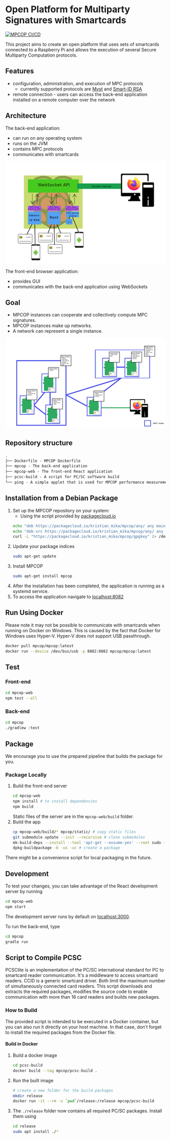 # Open Platform for Multiparty Signatures with Smartcards
[![MPCOP CI/CD](https://github.com/KristianMika/MPC-Open-Platform/actions/workflows/mpcop.yaml/badge.svg)](https://github.com/KristianMika/MPC-Open-Platform/actions/workflows/mpcop.yaml)

This project aims to create an open platform that uses sets of smartcards connected to a Raspberry Pi and allows the execution of several Secure Multiparty Computation protocols. 

## Features

* configuration, administration, and execution of MPC protocols
  * currently supported protocols are [Myst](https://backdoortolerance.org/) and [Smart-ID RSA](https://research.cyber.ee/~peeter/research/esorics2017.pdf)
* remote connection - users can access the back-end application installed on a remote computer over the network

## Architecture 

The back-end application:
* can run on any operating system 
* runs on the JVM
* contains MPC protocols
* communicates with smartcards

<div style="text-align:center">

![MPC Open Platform architecture](.github/images/MPCNodeScheme.png)

</div>

The front-end browser application:
* provides GUI
* communicates with the back-end application using WebSockets

## Goal 
* MPCOP instances can cooperate and collectively compute MPC signatures.
* MPCOP instances make up networks.
* A network can represent a single instance.

<div style="text-align:center">

![Network of MPC nodes](.github/images/MPCOPNetwork.png)

</div>

## Repository structure
```txt
.
├── Dockerfile - MPCOP Dockerfile
├── mpcop - The back-end application
├── mpcop-web - The front-end React application 
├── pcsc-build - A script for PC/SC software build
└── ping - A simple applet that is used for MPCOP performance measurement
```

## Installation from a Debian Package

1. Set up the MPCOP repository on your system:
    - Using the script provided by [packagecloud.io](https://packagecloud.io/)
    ```bash
    echo "deb https://packagecloud.io/kristian_mika/mpcop/any/ any main" | sudo tee --append /etc/apt/sources.list.d/kristian_mika_mpcop.list
    echo "deb-src https://packagecloud.io/kristian_mika/mpcop/any/ any main" | sudo tee --append /etc/apt/sources.list.d/kristian_mika_mpcop.list
    curl -L "https://packagecloud.io/kristian_mika/mpcop/gpgkey" 2> /dev/null | sudo apt-key add -
    ```
2. Update your package indices
    ```bash
    sudo apt-get update
    ```
3. Install MPCOP
    ```bash
    sudo apt-get install mpcop
    ```
4. After the installation has been completed, the application is running as a systemd service.
5. To access the application navigate to [localhost:8082](http://localhost:8082)

## Run Using Docker

Please note it may not be possible to communicate with smartcards when running on Docker on Windows.
This is caused by the fact that Docker for Windows uses Hyper-V.  Hyper-V does not support USB passthrough.

```bash
docker pull mpcop/mpcop:latest
docker run --device /dev/bus/usb -p 8082:8082 mpcop/mpcop:latest
```

## Test

### Front-end

```bash
cd mpcop-web
npm test --all
```

### Back-end

```bash
cd mpcop
./gradlew :test
```

## Package

We encourage you to use the prepared pipeline that builds the package for you.

### Package Locally

1. Build the front-end server
    ```bash
    cd mpcop-web
    npm install # to install dependencies
    npm build
    ```
    Static files of the server are in the `mpcop-web/build` folder.
2. Build the app
    ```bash
    cp mpcop-web/build/* mpcop/static/ # copy static files
    git submodule update --init --recursive # clone submodules
    mk-build-deps --install --tool 'apt-get --assume-yes' --root sudo --remove # install build dependencies
    dpkg-buildpackage -b -us -uc # create a package
    ```

There might be a convenience script for local packaging in the future.

## Development

To test your changes, you can take advantage of the React development server by running
```bash
cd mpcop-web
npm start
```
The development server runs by default on [localhost:3000](http://localhost:3000).

To run the back-end, type
```bash
cd mpcop
gradle run
``` 

## Script to Compile PCSC

PCSClite is an implementation of the PC/SC international standard for PC to smartcard reader communication. It's a middleware to access smartcard readers.
CCID is a generic smartcard driver. Both limit the maximum number of simultaneously connected card readers. This script downloads and extracts the required packages, modifies the source code to enable communication with more than 16 card readers and builds new packages.

### How to Build

The provided script is intended to be executed in a Docker container, but you can also run it directly on your host machine. In that case, don't forget to install the required packages from the Docker file.


#### Build in Docker

1. Build a docker image
    ```bash
    cd pcsc-build
    docker build --tag mpcop/pcsc-build .
    ```

2. Run the built image
    ```bash
    # create a new folder for the build packages
    mkdir release
    docker run -it --rm -v `pwd`/release:/release mpcop/pcsc-build
    ```

3. The `./release` folder now contains all required PC/SC packages. Install them using
    ```bash
    cd release
    sudo apt install ./*
    ```
